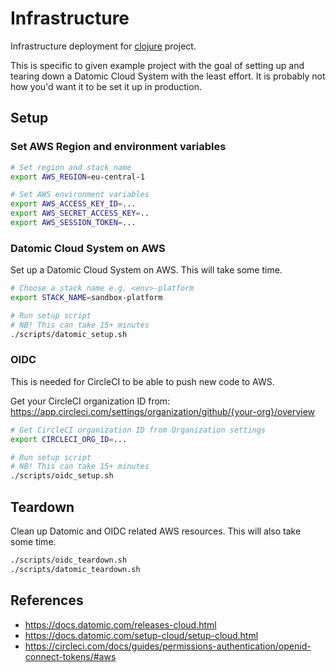 # Infrastructure

Infrastructure deployment for [clojure](../clojure/README.md) project.

This is specific to given example project with the goal of setting up and
tearing down a Datomic Cloud System with the least effort. It is probably not
how you'd want it to be set it up in production.

## Setup

### Set AWS Region and environment variables

```sh
# Set region and stack name
export AWS_REGION=eu-central-1

# Set AWS environment variables
export AWS_ACCESS_KEY_ID=...
export AWS_SECRET_ACCESS_KEY=..
export AWS_SESSION_TOKEN=...
```

###  Datomic Cloud System on AWS

Set up a Datomic Cloud System on AWS. This will take some time.

```sh
# Choose a stack name e.g. <env>-platform
export STACK_NAME=sandbox-platform

# Run setup script
# NB! This can take 15+ minutes
./scripts/datomic_setup.sh
```

### OIDC

This is needed for CircleCI to be able to push new code to AWS.

Get your CircleCI organization ID from:
https://app.circleci.com/settings/organization/github/{your-org}/overview

```sh
# Get CircleCI organization ID from Organization settings
export CIRCLECI_ORG_ID=...

# Run setup script
# NB! This can take 15+ minutes
./scripts/oidc_setup.sh
```

## Teardown

Clean up Datomic  and OIDC related AWS resources. This will also take some time.

```sh
./scripts/oidc_teardown.sh
./scripts/datomic_teardown.sh
```

## References

- https://docs.datomic.com/releases-cloud.html
- https://docs.datomic.com/setup-cloud/setup-cloud.html
- https://circleci.com/docs/guides/permissions-authentication/openid-connect-tokens/#aws
